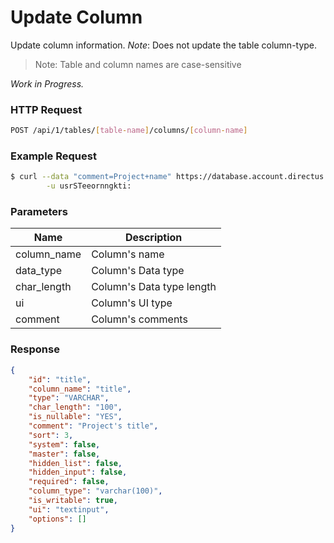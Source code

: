 # Update Column

Update column information. _*Note*_: Does not update the table column-type.

> Note: Table and column names are case-sensitive

_Work in Progress._

### HTTP Request

```bash
POST /api/1/tables/[table-name]/columns/[column-name]
```

### Example Request

```bash
$ curl --data "comment=Project+name" https://database.account.directus.io/api/1/tables/projects/title \
        -u usrSTeeornngkti:
```

### Parameters

Name        | Description
----------- | -----------
column_name | Column's name
data_type   | Column's Data type
char_length | Column's Data type length
ui          | Column's UI type
comment     | Column's comments

### Response

```json
{
    "id": "title",
    "column_name": "title",
    "type": "VARCHAR",
    "char_length": "100",
    "is_nullable": "YES",
    "comment": "Project's title",
    "sort": 3,
    "system": false,
    "master": false,
    "hidden_list": false,
    "hidden_input": false,
    "required": false,
    "column_type": "varchar(100)",
    "is_writable": true,
    "ui": "textinput",
    "options": []
}
```
